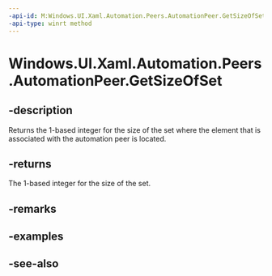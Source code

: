 ```yaml
---
-api-id: M:Windows.UI.Xaml.Automation.Peers.AutomationPeer.GetSizeOfSet
-api-type: winrt method
---
```


<!-- Method syntax
public int GetSizeOfSet()
-->

# Windows.UI.Xaml.Automation.Peers.AutomationPeer.GetSizeOfSet

## -description
Returns the 1-based integer for the size of the set where the element that is associated with the automation peer is located.



## -returns
The 1-based integer for the size of the set.

## -remarks

## -examples

## -see-also
